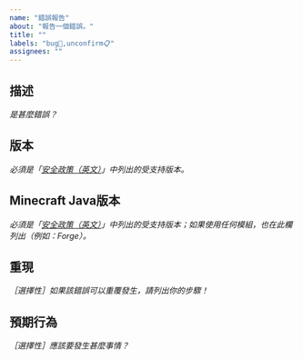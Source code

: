 ```yaml
---
name: "錯誤報告"
about: "報告一個錯誤。"
title: ""
labels: "bug🐛,unconfirm📋"
assignees: ""
---
```

## 描述

*是甚麼錯誤？*



## 版本

*必須是「[安全政策（英文）](https://github.com/hugoalh/Minecraft.Java.DataPack.DisableMinecraftAdvancement/security/policy)」中列出的受支持版本。*



## Minecraft Java版本

*必須是「[安全政策（英文）](https://github.com/hugoalh/Minecraft.Java.DataPack.DisableMinecraftAdvancement/security/policy)」中列出的受支持版本；如果使用任何模組，也在此欄列出（例如：Forge）。*



## 重現

*［選擇性］如果該錯誤可以重覆發生，請列出你的步驟！*



## 預期行為

*［選擇性］應該要發生甚麼事情？*


